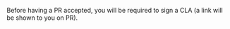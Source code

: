 Before having a PR accepted, you will be required to sign a CLA (a link will be shown to you on PR).
